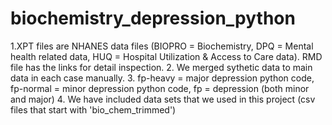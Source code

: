 # biochemistry_depression_python
1.XPT files are NHANES data files (BIOPRO = Biochemistry, DPQ = Mental health related data, HUQ = Hospital Utilization & Access to Care data). RMD file has the links for detail inspection.
2. We merged sythetic data to main data in each case manually.
3. fp-heavy = major depression python code, fp-normal = minor depression python code, fp = depression (both minor and major)
4. We have included data sets that we used in this project (csv files that start with 'bio_chem_trimmed')
